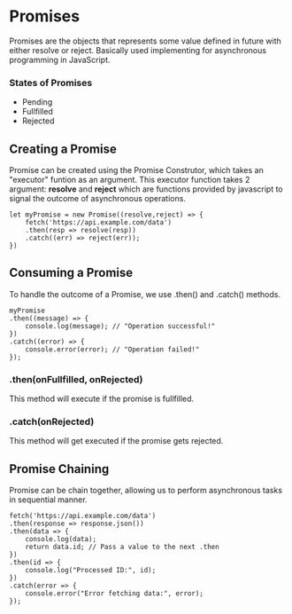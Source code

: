 # Promises
Promises are the objects that represents some value defined in future with either resolve or reject. Basically used implementing for asynchronous programming in JavaScript.
### States of Promises
- Pending
- Fullfilled
- Rejected

## Creating a Promise
Promise can be created using the Promise Construtor, which takes an "executor" funtion as an argument. This executor function takes 2 argument: <b>resolve</b> and <b>reject</b> which are functions provided by javascript to signal the outcome of asynchronous operations.

    let myPromise = new Promise((resolve,reject) => {
        fetch('https://api.example.com/data')
        .then(resp => resolve(resp))
        .catch((err) => reject(err));
    })

## Consuming a Promise
To handle the outcome of a Promise, we use .then() and .catch() methods.

    myPromise
    .then((message) => {
        console.log(message); // "Operation successful!"
    })
    .catch((error) => {
        console.error(error); // "Operation failed!"
    });

### .then(onFullfilled, onRejected)
This method will execute if the promise is fullfilled.
### .catch(onRejected)
This method will get executed if the promise gets rejected.


## Promise Chaining
Promise can be chain together, allowing us to perform asynchronous tasks in sequential manner.

    fetch('https://api.example.com/data')
    .then(response => response.json())
    .then(data => {
        console.log(data);
        return data.id; // Pass a value to the next .then
    })
    .then(id => {
        console.log("Processed ID:", id);
    })
    .catch(error => {
        console.error("Error fetching data:", error);
    });

